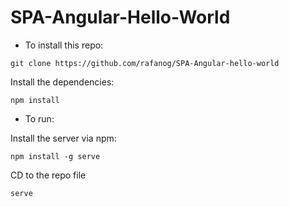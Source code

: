 SPA-Angular-Hello-World
=======================

 - To install this repo:

 ```
 git clone https://github.com/rafanog/SPA-Angular-hello-world
 ```
 Install the dependencies:
 
 ```
 npm install
 ```

 - To run:

 Install the server via npm:

 ```
 npm install -g serve
 ```
 
 CD to the repo file
 
 ```
 serve
 ```
